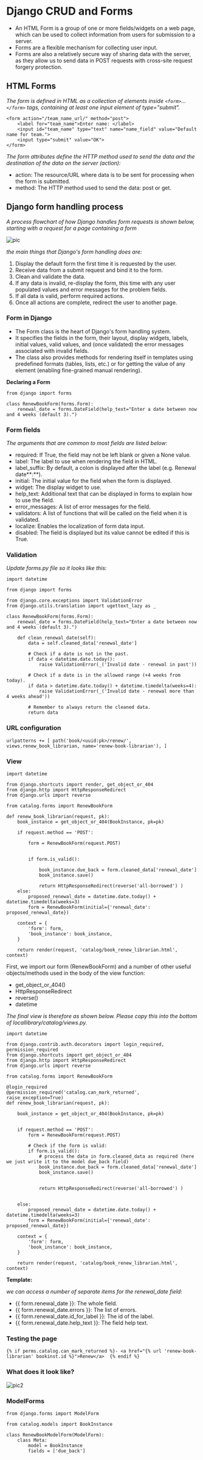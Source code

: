 # Django CRUD and Forms

- An HTML Form is a group of one or more fields/widgets on a web page, which can be used to collect information from users for submission to a server.
- Forms are a flexible mechanism for collecting user input.
- Forms are also a relatively secure way of sharing data with the server, as they allow us to send data in POST requests with cross-site request forgery protection.

## HTML Forms

*The form is defined in HTML as a collection of elements inside `<form>`...`</form>` tags, containing at least one input element of type="submit".*

```
<form action="/team_name_url/" method="post">
    <label for="team_name">Enter name: </label>
    <input id="team_name" type="text" name="name_field" value="Default name for team.">
    <input type="submit" value="OK">
</form>
```

*The form attributes define the HTTP method used to send the data and the destination of the data on the server (action):*

- action: The resource/URL where data is to be sent for processing when the form is submitted.
- method: The HTTP method used to send the data: post or get.

## Django form handling process

*A process flowchart of how Django handles form requests is shown below, starting with a request for a page containing a form*

![pic](https://developer.mozilla.org/en-US/docs/Learn/Server-side/Django/Forms/form_handling_-_standard.png)

*the main things that Django's form handling does are:*

1. Display the default form the first time it is requested by the user.
2. Receive data from a submit request and bind it to the form.
3. Clean and validate the data.
4. If any data is invalid, re-display the form, this time with any user populated values and error messages for the problem fields.
5. If all data is valid, perform required actions.
6. Once all actions are complete, redirect the user to another page.

### Form in Django

- The Form class is the heart of Django's form handling system. 
- It specifies the fields in the form, their layout, display widgets, labels, initial values, valid values, and (once validated) the error messages associated with invalid fields.
- The class also provides methods for rendering itself in templates using predefined formats (tables, lists, etc.) or for getting the value of any element (enabling fine-grained manual rendering).

**Declaring a Form**

```
from django import forms

class RenewBookForm(forms.Form):
    renewal_date = forms.DateField(help_text="Enter a date between now and 4 weeks (default 3).")
```

### Form fields

*The arguments that are common to most fields are listed below:*

- required: If True, the field may not be left blank or given a None value. 
- label: The label to use when rendering the field in HTML.
- label_suffix: By default, a colon is displayed after the label (e.g. Renewal date**:**). 
- initial: The initial value for the field when the form is displayed.
- widget: The display widget to use.
- help_text: Additional text that can be displayed in forms to explain how to use the field.
- error_messages: A list of error messages for the field. 
- validators: A list of functions that will be called on the field when it is validated.
- localize: Enables the localization of form data input.
- disabled: The field is displayed but its value cannot be edited if this is True.

### Validation

*Update forms.py file so it looks like this:*

```
import datetime

from django import forms

from django.core.exceptions import ValidationError
from django.utils.translation import ugettext_lazy as _

class RenewBookForm(forms.Form):
    renewal_date = forms.DateField(help_text="Enter a date between now and 4 weeks (default 3).")

    def clean_renewal_date(self):
        data = self.cleaned_data['renewal_date']

        # Check if a date is not in the past.
        if data < datetime.date.today():
            raise ValidationError(_('Invalid date - renewal in past'))

        # Check if a date is in the allowed range (+4 weeks from today).
        if data > datetime.date.today() + datetime.timedelta(weeks=4):
            raise ValidationError(_('Invalid date - renewal more than 4 weeks ahead'))

        # Remember to always return the cleaned data.
        return data
```        


### URL configuration

`urlpatterns += [
    path('book/<uuid:pk>/renew/', views.renew_book_librarian, name='renew-book-librarian'),
]`

### View

```
import datetime

from django.shortcuts import render, get_object_or_404
from django.http import HttpResponseRedirect
from django.urls import reverse

from catalog.forms import RenewBookForm

def renew_book_librarian(request, pk):
    book_instance = get_object_or_404(BookInstance, pk=pk)

    if request.method == 'POST':

        form = RenewBookForm(request.POST)


        if form.is_valid():
            
            book_instance.due_back = form.cleaned_data['renewal_date']
            book_instance.save()

            return HttpResponseRedirect(reverse('all-borrowed') )
    else:
        proposed_renewal_date = datetime.date.today() + datetime.timedelta(weeks=3)
        form = RenewBookForm(initial={'renewal_date': proposed_renewal_date})

    context = {
        'form': form,
        'book_instance': book_instance,
    }

    return render(request, 'catalog/book_renew_librarian.html', context)
```    

First, we import our form (RenewBookForm) and a number of other useful objects/methods used in the body of the view function:

- get_object_or_404()
- HttpResponseRedirect
- reverse()
- datetime

*The final view is therefore as shown below. Please copy this into the bottom of locallibrary/catalog/views.py.*

```
import datetime

from django.contrib.auth.decorators import login_required, permission_required
from django.shortcuts import get_object_or_404
from django.http import HttpResponseRedirect
from django.urls import reverse

from catalog.forms import RenewBookForm

@login_required
@permission_required('catalog.can_mark_returned', raise_exception=True)
def renew_book_librarian(request, pk):
    
    book_instance = get_object_or_404(BookInstance, pk=pk)


    if request.method == 'POST':
        form = RenewBookForm(request.POST)

        # Check if the form is valid:
        if form.is_valid():
            # process the data in form.cleaned_data as required (here we just write it to the model due_back field)
            book_instance.due_back = form.cleaned_data['renewal_date']
            book_instance.save()

        
            return HttpResponseRedirect(reverse('all-borrowed') )


    else:
        proposed_renewal_date = datetime.date.today() + datetime.timedelta(weeks=3)
        form = RenewBookForm(initial={'renewal_date': proposed_renewal_date})

    context = {
        'form': form,
        'book_instance': book_instance,
    }

    return render(request, 'catalog/book_renew_librarian.html', context)
```    

**Template:**


*we can access a number of separate items for the renewal_date field:*

- {{ form.renewal_date }}: The whole field.
- {{ form.renewal_date.errors }}: The list of errors.
- {{ form.renewal_date.id_for_label }}: The id of the label.
- {{ form.renewal_date.help_text }}: The field help text.

### Testing the page

`{% if perms.catalog.can_mark_returned %}- <a href="{% url 'renew-book-librarian' bookinst.id %}">Renew</a>  {% endif %}`

### What does it look like?

![pic2](https://developer.mozilla.org/en-US/docs/Learn/Server-side/Django/Forms/forms_example_renew_default.png)

### ModelForms

```
from django.forms import ModelForm

from catalog.models import BookInstance

class RenewBookModelForm(ModelForm):
    class Meta:
        model = BookInstance
        fields = ['due_back']
```


